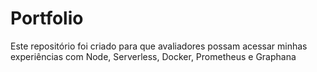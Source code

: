 # Portfolio

Este repositório foi criado para que avaliadores possam acessar minhas experiências com Node, Serverless, Docker, Prometheus e Graphana
